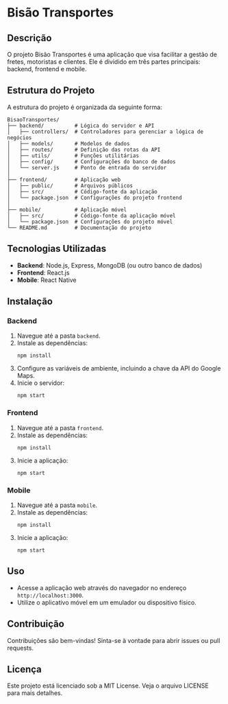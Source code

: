 # Bisão Transportes

## Descrição
O projeto Bisão Transportes é uma aplicação que visa facilitar a gestão de fretes, motoristas e clientes. Ele é dividido em três partes principais: backend, frontend e mobile.

## Estrutura do Projeto
A estrutura do projeto é organizada da seguinte forma:

```
BisaoTransportes/
├── backend/          # Lógica do servidor e API
│   ├── controllers/  # Controladores para gerenciar a lógica de negócios
│   ├── models/       # Modelos de dados
│   ├── routes/       # Definição das rotas da API
│   ├── utils/        # Funções utilitárias
│   ├── config/       # Configurações do banco de dados
│   └── server.js     # Ponto de entrada do servidor
│
├── frontend/         # Aplicação web
│   ├── public/       # Arquivos públicos
│   ├── src/          # Código-fonte da aplicação
│   └── package.json  # Configurações do projeto frontend
│
├── mobile/           # Aplicação móvel
│   ├── src/          # Código-fonte da aplicação móvel
│   └── package.json  # Configurações do projeto móvel
└── README.md         # Documentação do projeto
```

## Tecnologias Utilizadas
- **Backend**: Node.js, Express, MongoDB (ou outro banco de dados)
- **Frontend**: React.js
- **Mobile**: React Native

## Instalação

### Backend
1. Navegue até a pasta `backend`.
2. Instale as dependências:
   ```
   npm install
   ```
3. Configure as variáveis de ambiente, incluindo a chave da API do Google Maps.
4. Inicie o servidor:
   ```
   npm start
   ```

### Frontend
1. Navegue até a pasta `frontend`.
2. Instale as dependências:
   ```
   npm install
   ```
3. Inicie a aplicação:
   ```
   npm start
   ```

### Mobile
1. Navegue até a pasta `mobile`.
2. Instale as dependências:
   ```
   npm install
   ```
3. Inicie a aplicação:
   ```
   npm start
   ```

## Uso
- Acesse a aplicação web através do navegador no endereço `http://localhost:3000`.
- Utilize o aplicativo móvel em um emulador ou dispositivo físico.

## Contribuição
Contribuições são bem-vindas! Sinta-se à vontade para abrir issues ou pull requests.

## Licença
Este projeto está licenciado sob a MIT License. Veja o arquivo LICENSE para mais detalhes.
